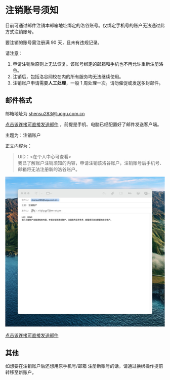 # 注销账号须知

目前可通过邮件注销本邮箱地址绑定的洛谷账号。仅绑定手机号的账户无法通过此方式注销账号。

要注销的账号需注册满 90 天，且未有违规记录。

请注意：

1. 申请注销后原则上无法恢复。该账号绑定的邮箱和手机也不再允许重新注册洛谷。
2. 注销后，包括洛谷网校在内的所有服务均无法继续使用。
3. 注销账户申请需要**人工处理**，一般 1 周处理一次。请勿催促或发送多封邮件。

## 邮件格式

邮箱地址为 shensu283@luogu.com.cn

[点击该连接可直接发送邮件](mailto:shensu283@luogu.com.cn?subject=%E6%B3%A8%E9%94%80%E8%B4%A6%E6%88%B7&body=UID%EF%BC%9A%20%20%0D%0A%E6%88%91%E5%B7%B2%E4%BA%86%E8%A7%A3%E8%B4%A6%E6%88%B7%E6%B3%A8%E9%94%80%E9%A1%BB%E7%9F%A5%E7%9A%84%E5%86%85%E5%AE%B9%EF%BC%8C%E7%94%B3%E8%AF%B7%E6%B3%A8%E9%94%80%E8%AF%A5%E6%B4%9B%E8%B0%B7%E8%B4%A6%E6%88%B7%EF%BC%8C%E6%B3%A8%E9%94%80%E8%B4%A6%E5%8F%B7%E5%90%8E%E6%89%8B%E6%9C%BA%E5%8F%B7%E3%80%81%E9%82%AE%E7%AE%B1%E5%B0%86%E6%97%A0%E6%B3%95%E6%B3%A8%E5%86%8C%E6%96%B0%E7%9A%84%E6%B4%9B%E8%B0%B7%E8%B4%A6%E6%88%B7%E3%80%82) ，前提是手机、电脑已经配置好了邮件发送客户端。

主题为：注销账户

正文内容为：  

> UID：<在个人中心可查看>  
> 我已了解账户注销须知的内容，申请注销该洛谷账户，注销账号后手机号、邮箱将无法注册新的洛谷账户。

![邮件格式示例](./image/delete-email-example.jpg)

[点击该连接可直接发送邮件](mailto:shensu283@luogu.com.cn?subject=%E6%B3%A8%E9%94%80%E8%B4%A6%E6%88%B7&body=UID%EF%BC%9A%20%20%0D%0A%E6%88%91%E5%B7%B2%E4%BA%86%E8%A7%A3%E8%B4%A6%E6%88%B7%E6%B3%A8%E9%94%80%E9%A1%BB%E7%9F%A5%E7%9A%84%E5%86%85%E5%AE%B9%EF%BC%8C%E7%94%B3%E8%AF%B7%E6%B3%A8%E9%94%80%E8%AF%A5%E6%B4%9B%E8%B0%B7%E8%B4%A6%E6%88%B7%EF%BC%8C%E6%B3%A8%E9%94%80%E8%B4%A6%E5%8F%B7%E5%90%8E%E6%89%8B%E6%9C%BA%E5%8F%B7%E3%80%81%E9%82%AE%E7%AE%B1%E5%B0%86%E6%97%A0%E6%B3%95%E6%B3%A8%E5%86%8C%E6%96%B0%E7%9A%84%E6%B4%9B%E8%B0%B7%E8%B4%A6%E6%88%B7%E3%80%82)

## 其他

如想要在注销账户后还想用原手机号/邮箱 注册新账号的话，请通过换绑操作提前转移至新账户。
